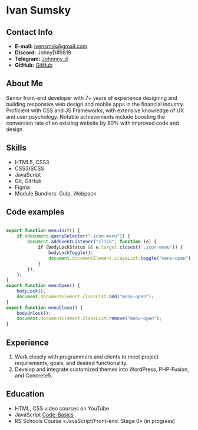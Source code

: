 # Ivan Sumsky

## Contact Info
- **E-mail:**  ivensmsk@gmail.com
- **Discord:**  JohnyD#9819
- **Telegram:** [Johnnny_d](https://t.me/Johnnny_d)
- **GitHub:** [GitHub](https://github.com/BonkiDonki)

## About Me
Senior front-end developer with 7+ years of experience designing and building responsive web design and mobile apps in the financial industry. Proficient with CSS and JS Frameworks, with extensive knowledge of UX and user psychology. Notable achievements include boosting the conversion rate of an existing website by 80% with improved code and design

## Skills

- HTML5, CSS3
- CSS3/SCSS
- JavaScript
- Git, GitHub
- Figma
- Module Bundlers: Gulp, Webpack

## Code examples
```javascript

export function menuInit() {
	if (document.querySelector(".icon-menu")) {
		document.addEventListener("click", function (e) {
			if (bodyLockStatus && e.target.closest('.icon-menu')) {
				bodyLockToggle();
				document.documentElement.classList.toggle("menu-open");
			}
		});
	};
}
export function menuOpen() {
	bodyLock();
	document.documentElement.classList.add("menu-open");
}
export function menuClose() {
	bodyUnlock();
	document.documentElement.classList.remove("menu-open");
}
```

## Experience
1. Work closely with programmers and clients to meet project requirements, goals, and desired functionality.
2. Develop and integrate customized themes into WordPress, PHP-Fusion, and Concrete5.

## Education
-  HTML, CSS video courses on YouTube
- JavaScript [Code-Basics](https://ru.code-basics.com/)
- RS Schools Course «JavaScript/Front-end. Stage 0» (in progress)